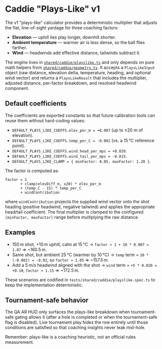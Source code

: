 # Caddie "Plays-Like" v1

The v1 "plays-like" calculator provides a deterministic multiplier that adjusts the flat, line-of-sight yardage for three coaching factors:

- **Elevation** — uphill lies play longer, downhill shorter.
- **Ambient temperature** — warmer air is less dense, so the ball flies farther.
- **Wind** — headwinds add effective distance, tailwinds subtract it.

The engine lives in [`shared/caddie/playslike.ts`](../shared/caddie/playslike.ts) and only depends on pure math helpers from [`shared/caddie/geometry.ts`](../shared/caddie/geometry.ts). It accepts a `PlaysLikeInput` object (raw distance, elevation delta, temperature, heading, and optional wind vector) and returns a `PlaysLikeResult` that includes the multiplier, adjusted distance, per-factor breakdown, and resolved headwind component.

## Default coefficients

The coefficients are exported constants so that future calibration tools can reuse them without hard-coding values:

- `DEFAULT_PLAYS_LIKE_COEFFS.elev_per_m = +0.007` (up to ±20 m of elevation).
- `DEFAULT_PLAYS_LIKE_COEFFS.temp_per_C = -0.002` (vs. a 15 °C reference point).
- `DEFAULT_PLAYS_LIKE_COEFFS.wind_head_per_mps = +0.020`.
- `DEFAULT_PLAYS_LIKE_COEFFS.wind_tail_per_mps = -0.015`.
- `DEFAULT_PLAYS_LIKE_CLAMP = { minFactor: 0.85, maxFactor: 1.20 }`.

The factor is computed as:

```
factor = 1
       + clamp(elevDiff_m, ±20) * elev_per_m
       + (temp_C - 15) * temp_per_C
       + windContribution
```

where `windContribution` projects the supplied wind vector onto the shot heading (positive headwind, negative tailwind) and applies the appropriate head/tail coefficient. The final multiplier is clamped to the configured `[minFactor, maxFactor]` range before multiplying the raw distance.

## Examples

- 150 m shot, +10 m uphill, calm at 15 °C → `factor ≈ 1 + 10 * 0.007 = 1.07` ⇒ ~160.5 m.
- Same shot, but ambient 25 °C (warmer by 10 °C) → `temp` term = `10 * (-0.002) = -0.02`, so `factor ≈ 1.05` ⇒ ~157.5 m.
- Add a 5 m/s headwind aligned with the shot → `wind` term = `+5 * 0.020 = +0.10`, `factor ≈ 1.15` ⇒ ~172.5 m.

These scenarios are codified in `tests/shared/caddie/playslike.spec.ts` to keep the implementation deterministic.

## Tournament-safe behavior

The QA AR HUD only surfaces the plays-like breakdown when tournament-safe gating allows it (after a hole is completed or when the tournament-safe flag is disabled). Live tournament play hides the row entirely until those conditions are satisfied so that coaching insights never leak mid-hole.

Remember: plays-like is a coaching heuristic, not an official rules measurement.
